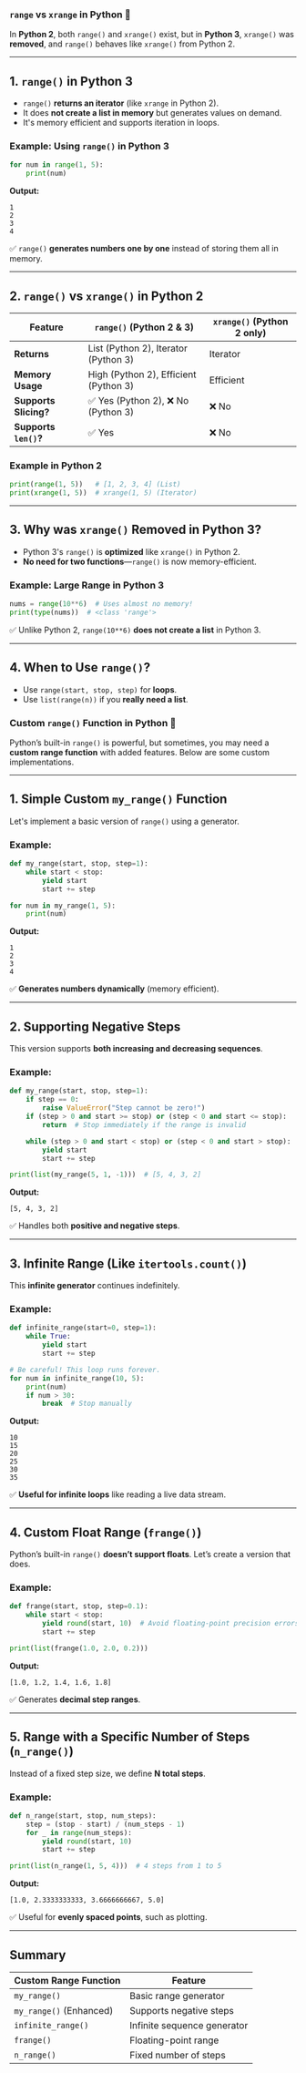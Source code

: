 ### **`range` vs `xrange` in Python** 🚀

In **Python 2**, both `range()` and `xrange()` exist, but in **Python 3**, `xrange()` was **removed**, and `range()` behaves like `xrange()` from Python 2.

---

## **1. `range()` in Python 3**
- `range()` **returns an iterator** (like `xrange` in Python 2).  
- It does **not create a list in memory** but generates values on demand.  
- It's memory efficient and supports iteration in loops.

### **Example: Using `range()` in Python 3**
```python
for num in range(1, 5):  
    print(num)
```
**Output:**
```
1
2
3
4
```
✅ `range()` **generates numbers one by one** instead of storing them all in memory.

---

## **2. `range()` vs `xrange()` in Python 2**
| Feature | `range()` (Python 2 & 3) | `xrange()` (Python 2 only) |
|---------|----------------|------------------|
| **Returns** | List (Python 2), Iterator (Python 3) | Iterator |
| **Memory Usage** | High (Python 2), Efficient (Python 3) | Efficient |
| **Supports Slicing?** | ✅ Yes (Python 2), ❌ No (Python 3) | ❌ No |
| **Supports `len()`?** | ✅ Yes | ❌ No |

### **Example in Python 2**
```python
print(range(1, 5))   # [1, 2, 3, 4] (List)
print(xrange(1, 5))  # xrange(1, 5) (Iterator)
```

---

## **3. Why was `xrange()` Removed in Python 3?**
- Python 3's `range()` is **optimized** like `xrange()` in Python 2.
- **No need for two functions**—`range()` is now memory-efficient.

### **Example: Large Range in Python 3**
```python
nums = range(10**6)  # Uses almost no memory!
print(type(nums))  # <class 'range'>
```
✅ Unlike Python 2, `range(10**6)` **does not create a list** in Python 3.

---

## **4. When to Use `range()`?**
- Use `range(start, stop, step)` for **loops**.
- Use `list(range(n))` if you **really need a list**.

### **Custom `range()` Function in Python** 🚀  

Python’s built-in `range()` is powerful, but sometimes, you may need a **custom range function** with added features. Below are some custom implementations.

---

## **1. Simple Custom `my_range()` Function**  
Let's implement a basic version of `range()` using a generator.

### **Example:**
```python
def my_range(start, stop, step=1):
    while start < stop:
        yield start
        start += step

for num in my_range(1, 5):
    print(num)
```
**Output:**
```
1
2
3
4
```
✅ **Generates numbers dynamically** (memory efficient).

---

## **2. Supporting Negative Steps**
This version supports **both increasing and decreasing sequences**.

### **Example:**
```python
def my_range(start, stop, step=1):
    if step == 0:
        raise ValueError("Step cannot be zero!")
    if (step > 0 and start >= stop) or (step < 0 and start <= stop):
        return  # Stop immediately if the range is invalid

    while (step > 0 and start < stop) or (step < 0 and start > stop):
        yield start
        start += step

print(list(my_range(5, 1, -1)))  # [5, 4, 3, 2]
```
**Output:**
```
[5, 4, 3, 2]
```
✅ Handles both **positive and negative steps**.

---

## **3. Infinite Range (Like `itertools.count()`)**  
This **infinite generator** continues indefinitely.

### **Example:**
```python
def infinite_range(start=0, step=1):
    while True:
        yield start
        start += step

# Be careful! This loop runs forever.
for num in infinite_range(10, 5):
    print(num)
    if num > 30:
        break  # Stop manually
```
**Output:**
```
10
15
20
25
30
35
```
✅ **Useful for infinite loops** like reading a live data stream.

---

## **4. Custom Float Range (`frange()`)**  
Python’s built-in `range()` **doesn’t support floats**. Let’s create a version that does.

### **Example:**
```python
def frange(start, stop, step=0.1):
    while start < stop:
        yield round(start, 10)  # Avoid floating-point precision errors
        start += step

print(list(frange(1.0, 2.0, 0.2)))
```
**Output:**
```
[1.0, 1.2, 1.4, 1.6, 1.8]
```
✅ Generates **decimal step ranges**.

---

## **5. Range with a Specific Number of Steps (`n_range()`)**
Instead of a fixed step size, we define **N total steps**.

### **Example:**
```python
def n_range(start, stop, num_steps):
    step = (stop - start) / (num_steps - 1)
    for _ in range(num_steps):
        yield round(start, 10)
        start += step

print(list(n_range(1, 5, 4)))  # 4 steps from 1 to 5
```
**Output:**
```
[1.0, 2.3333333333, 3.6666666667, 5.0]
```
✅ Useful for **evenly spaced points**, such as plotting.

---

## **Summary**
| **Custom Range Function** | **Feature** |
|--------------------------|-------------|
| `my_range()` | Basic range generator |
| `my_range()` (Enhanced) | Supports negative steps |
| `infinite_range()` | Infinite sequence generator |
| `frange()` | Floating-point range |
| `n_range()` | Fixed number of steps |

